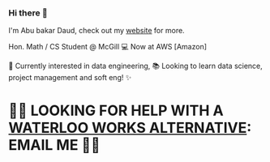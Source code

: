 ### Hi there 👋

I'm Abu bakar Daud, check out my [website](https://abubakardaud.github.io) for more. 

Hon. Math / CS Student @ McGill 💻 Now at AWS \[Amazon\]

🔭 Currently interested in data engineering, 📚 Looking to learn data science, project management and soft eng! ✨

# 🚨🚨 LOOKING FOR HELP WITH A [WATERLOO WORKS ALTERNATIVE](https://github.com/abubakardaud/StudentWorks/): EMAIL ME 🚨🚨 




<!--
**abubakardaud/abubakardaud** is a ✨ _special_ ✨ repository because its `README.md` (this file) appears on your GitHub profile.

Here are some ideas to get you started:

- 🔭 I’m currently working on ...
- 🌱 I’m currently learning ...
- 👯 I’m looking to collaborate on ...
- 🤔 I’m looking for help with ...
- 💬 Ask me about ...
- 📫 How to reach me: ...
- 😄 Pronouns: ...
- ⚡ Fun fact: ...
-->
